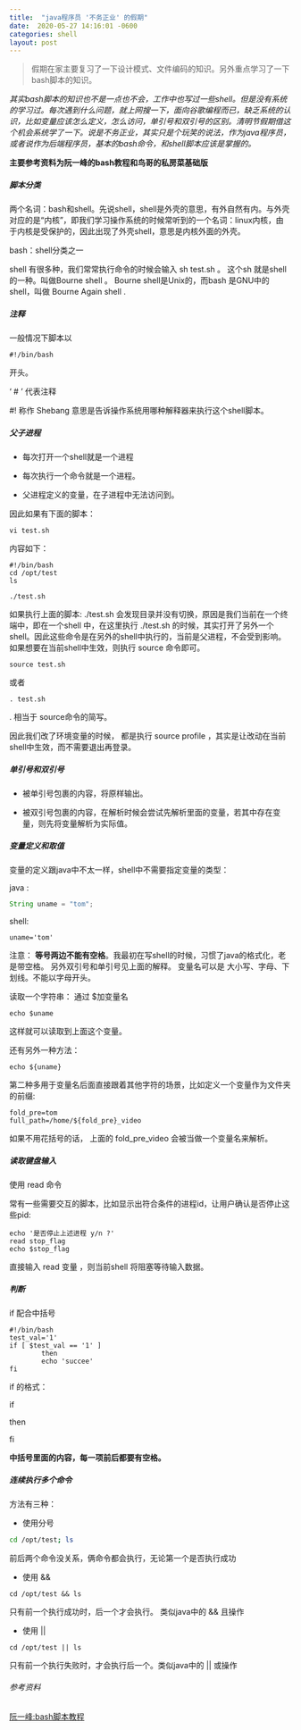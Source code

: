 ```yaml
---
title:  "java程序员 '不务正业' 的假期"
date:  2020-05-27 14:16:01 -0600
categories: shell
layout: post
---
```

 > 假期在家主要复习了一下设计模式、文件编码的知识。另外重点学习了一下bash脚本的知识。



*其实bash脚本的知识也不是一点也不会，工作中也写过一些shell。但是没有系统的学习过。每次遇到什么问题，就上网搜一下，面向谷歌编程而已，缺乏系统的认识，比如变量应该怎么定义，怎么访问，单引号和双引号的区别。清明节假期借这个机会系统学了一下。说是不务正业，其实只是个玩笑的说法，作为java程序员，或者说作为后端程序员，基本的bash命令，和shell脚本应该是掌握的。* 



**主要参考资料为阮一峰的bash教程和鸟哥的私房菜基础版**



##### 脚本分类

两个名词：bash和shell。先说shell，shell是外壳的意思，有外自然有内。与外壳对应的是“内核”，即我们学习操作系统的时候常听到的一个名词：linux内核，由于内核是受保护的，因此出现了外壳shell，意思是内核外面的外壳。

 bash：shell分类之一

shell 有很多种，我们常常执行命令的时候会输入 sh test.sh 。 这个sh 就是shell的一种。叫做Bourne  shell 。 Bourne   shell是Unix的，而bash 是GNU中的shell，叫做 Bourne Again  shell .



##### 注释

一般情况下脚本以

~~~shell
#!/bin/bash
~~~

开头。

‘   #  ’ 代表注释

#! 称作 Shebang 意思是告诉操作系统用哪种解释器来执行这个shell脚本。



##### 父子进程

* 每次打开一个shell就是一个进程

* 每次执行一个命令就是一个进程。

* 父进程定义的变量，在子进程中无法访问到。

因此如果有下面的脚本：

~~~shell
vi test.sh
~~~

内容如下：

~~~shell
#!/bin/bash
cd /opt/test
ls 
~~~

 ~~~shell
./test.sh
 ~~~

如果执行上面的脚本: ./test.sh  会发现目录并没有切换，原因是我们当前在一个终端中，即在一个shell 中，在这里执行 ./test.sh 的时候，其实打开了另外一个shell。因此这些命令是在另外的shell中执行的，当前是父进程，不会受到影响。 如果想要在当前shell中生效，则执行 source 命令即可。

~~~shell
source test.sh
~~~

或者

~~~shell
. test.sh
~~~

. 相当于 source命令的简写。

因此我们改了环境变量的时候， 都是执行 source  profile ，其实是让改动在当前shell中生效，而不需要退出再登录。



##### 单引号和双引号

* 被单引号包裹的内容，将原样输出。

* 被双引号包裹的内容，在解析时候会尝试先解析里面的变量，若其中存在变量，则先将变量解析为实际值。



##### 变量定义和取值

变量的定义跟java中不太一样，shell中不需要指定变量的类型： 

java :

~~~java
String uname = "tom";
~~~

shell:

~~~shell
uname='tom'
~~~

注意： **等号两边不能有空格**。我最初在写shell的时候，习惯了java的格式化，老是带空格。 另外双引号和单引号见上面的解释。 变量名可以是 大小写、字母、下划线。不能以字母开头。

读取一个字符串： 通过 $加变量名

~~~shell
echo $uname
~~~

这样就可以读取到上面这个变量。

还有另外一种方法：

~~~shell
echo ${uname}
~~~

第二种多用于变量名后面直接跟着其他字符的场景，比如定义一个变量作为文件夹的前缀:

~~~shell
fold_pre=tom
full_path=/home/${fold_pre}_video
~~~

如果不用花括号的话， 上面的 fold_pre_video 会被当做一个变量名来解析。



##### 读取键盘输入

使用 read 命令

常有一些需要交互的脚本，比如显示出符合条件的进程id，让用户确认是否停止这些pid:

~~~shell
echo '是否停止上述进程 y/n ?'
read stop_flag
echo $stop_flag
~~~

直接输入 read 变量 ，则当前shell 将阻塞等待输入数据。



##### 判断

if 配合中括号

~~~shell
#!/bin/bash
test_val='1'
if [ $test_val == '1' ]
        then
        echo 'succee'
fi
~~~

if 的格式：

 if 

  then 

fi

**中括号里面的内容，每一项前后都要有空格。**



##### 连续执行多个命令

方法有三种：

* 使用分号

~~~sh
cd /opt/test; ls
~~~

前后两个命令没关系，俩命令都会执行，无论第一个是否执行成功

* 使用 &&

~~~
cd /opt/test && ls
~~~

只有前一个执行成功时，后一个才会执行。 类似java中的 &&  且操作

* 使用 || 

~~~
cd /opt/test || ls 
~~~

只有前一个执行失败时，才会执行后一个。类似java中的 || 或操作





###### 参考资料

[阮一峰:bash脚本教程](https://wangdoc.com/bash/index.html) 
